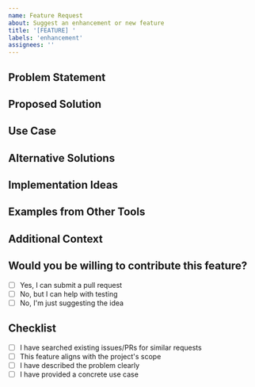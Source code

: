 ```yaml
---
name: Feature Request
about: Suggest an enhancement or new feature
title: '[FEATURE] '
labels: 'enhancement'
assignees: ''
---
```


## Problem Statement

<!--
What problem are you trying to solve?
What limitation are you facing with the current implementation?
-->

## Proposed Solution

<!--
Describe how you think this feature should work.
Be as specific as possible about the desired behavior.
-->

## Use Case

<!--
Describe your specific use case. How would this feature help you?
Provide concrete examples if possible.
-->

## Alternative Solutions

<!--
What workarounds or alternatives have you considered?
Are there existing tools or features that partially solve this?
-->

## Implementation Ideas

<!--
Optional: If you have ideas about how to implement this, share them here.
This helps maintainers understand the scope and complexity.
-->

## Examples from Other Tools

<!--
Optional: Are there similar features in other accessibility scanners?
Include links or screenshots if relevant.
-->

## Additional Context

<!--
Add any other context, screenshots, mockups, or examples here.
-->

## Would you be willing to contribute this feature?

- [ ] Yes, I can submit a pull request
- [ ] No, but I can help with testing
- [ ] No, I'm just suggesting the idea

## Checklist

- [ ] I have searched existing issues/PRs for similar requests
- [ ] This feature aligns with the project's scope
- [ ] I have described the problem clearly
- [ ] I have provided a concrete use case
